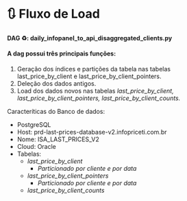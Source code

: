 # 🔃 Fluxo de Load

#### DAG :recycle:: daily\_infopanel\_to\_api\_disaggregated\_clients.py

#### A dag possui três principais funções:

1. Geração dos índices e partições da tabela nas tabelas last\_price\_by\_client e last\_price\_by\_client\_pointers.
2. Deleção dos dados antigos.
3. Load dos dados novos nas tabelas _last\_price\_by\_client, last\_price\_by\_client\_pointers, last\_price\_by\_client\_counts._

Caracteríticas do Banco de dados:

* PostgreSQL
* Host: prd-last-prices-database-v2.infopriceti.com.br
* Nome: ISA\_LAST\_PRICES\_V2
* Cloud: Oracle
* Tabelas:
  * _last\_price\_by\_client_&#x20;
    * _Particionado por cliente e por data_
  * _last\_price\_by\_client\_pointers_
    * _Particionado por cliente e por data_
  * _last\_price\_by\_client\_counts_
